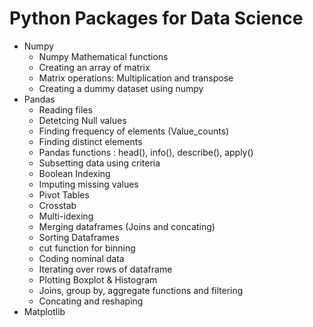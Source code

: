 # Python Packages for Data Science 

* Numpy
    * Numpy Mathematical functions
    * Creating an array of matrix
    * Matrix operations: Multiplication and transpose
    * Creating a dummy dataset using numpy
* Pandas
    * Reading files
    * Detetcing Null values
    * Finding frequency of elements (Value_counts)
    * Finding distinct elements
    * Pandas functions : head(), info(), describe(), apply()
    * Subsetting data using criteria
    * Boolean Indexing
    * Imputing missing values
    * Pivot Tables
    * Crosstab
    * Multi-idexing
    * Merging dataframes (Joins and concating)
    * Sorting Dataframes
    * cut function for binning
    * Coding nominal data
    * Iterating over rows of dataframe
    * Plotting Boxplot & Histogram
    * Joins, group by, aggregate functions and filtering
    * Concating and reshaping 
* Matplotlib
 
